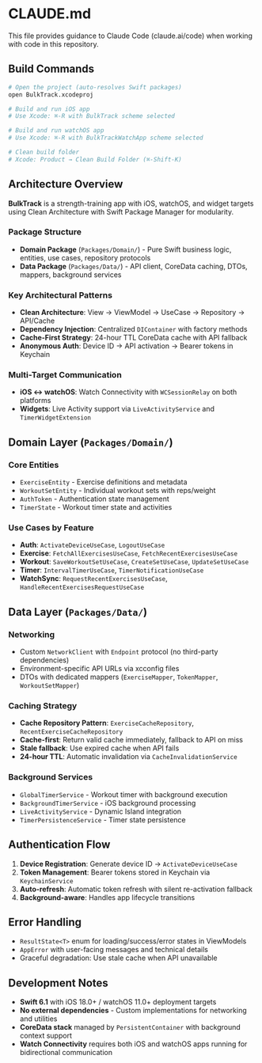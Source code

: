 # CLAUDE.md

This file provides guidance to Claude Code (claude.ai/code) when working with code in this repository.

## Build Commands

```bash
# Open the project (auto-resolves Swift packages)
open BulkTrack.xcodeproj

# Build and run iOS app
# Use Xcode: ⌘-R with BulkTrack scheme selected

# Build and run watchOS app  
# Use Xcode: ⌘-R with BulkTrackWatchApp scheme selected

# Clean build folder
# Xcode: Product → Clean Build Folder (⌘-Shift-K)
```

## Architecture Overview

**BulkTrack** is a strength-training app with iOS, watchOS, and widget targets using Clean Architecture with Swift Package Manager for modularity.

### Package Structure
- **Domain Package** (`Packages/Domain/`) - Pure Swift business logic, entities, use cases, repository protocols
- **Data Package** (`Packages/Data/`) - API client, CoreData caching, DTOs, mappers, background services

### Key Architectural Patterns
- **Clean Architecture**: View → ViewModel → UseCase → Repository → API/Cache
- **Dependency Injection**: Centralized `DIContainer` with factory methods
- **Cache-First Strategy**: 24-hour TTL CoreData cache with API fallback
- **Anonymous Auth**: Device ID → API activation → Bearer tokens in Keychain

### Multi-Target Communication
- **iOS ↔ watchOS**: Watch Connectivity with `WCSessionRelay` on both platforms
- **Widgets**: Live Activity support via `LiveActivityService` and `TimerWidgetExtension`

## Domain Layer (`Packages/Domain/`)

### Core Entities
- `ExerciseEntity` - Exercise definitions and metadata
- `WorkoutSetEntity` - Individual workout sets with reps/weight
- `AuthToken` - Authentication state management
- `TimerState` - Workout timer state and activities

### Use Cases by Feature
- **Auth**: `ActivateDeviceUseCase`, `LogoutUseCase` 
- **Exercise**: `FetchAllExercisesUseCase`, `FetchRecentExercisesUseCase`
- **Workout**: `SaveWorkoutSetUseCase`, `CreateSetUseCase`, `UpdateSetUseCase`
- **Timer**: `IntervalTimerUseCase`, `TimerNotificationUseCase`
- **WatchSync**: `RequestRecentExercisesUseCase`, `HandleRecentExercisesRequestUseCase`

## Data Layer (`Packages/Data/`)

### Networking
- Custom `NetworkClient` with `Endpoint` protocol (no third-party dependencies)
- Environment-specific API URLs via xcconfig files
- DTOs with dedicated mappers (`ExerciseMapper`, `TokenMapper`, `WorkoutSetMapper`)

### Caching Strategy
- **Cache Repository Pattern**: `ExerciseCacheRepository`, `RecentExerciseCacheRepository`
- **Cache-first**: Return valid cache immediately, fallback to API on miss
- **Stale fallback**: Use expired cache when API fails
- **24-hour TTL**: Automatic invalidation via `CacheInvalidationService`

### Background Services
- `GlobalTimerService` - Workout timer with background execution
- `BackgroundTimerService` - iOS background processing
- `LiveActivityService` - Dynamic Island integration
- `TimerPersistenceService` - Timer state persistence

## Authentication Flow

1. **Device Registration**: Generate device ID → `ActivateDeviceUseCase`
2. **Token Management**: Bearer tokens stored in Keychain via `KeychainService`
3. **Auto-refresh**: Automatic token refresh with silent re-activation fallback
4. **Background-aware**: Handles app lifecycle transitions

## Error Handling

- `ResultState<T>` enum for loading/success/error states in ViewModels
- `AppError` with user-facing messages and technical details
- Graceful degradation: Use stale cache when API unavailable

## Development Notes

- **Swift 6.1** with iOS 18.0+ / watchOS 11.0+ deployment targets
- **No external dependencies** - Custom implementations for networking and utilities
- **CoreData stack** managed by `PersistentContainer` with background context support
- **Watch Connectivity** requires both iOS and watchOS apps running for bidirectional communication